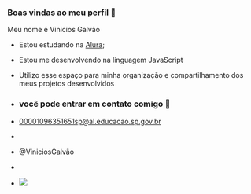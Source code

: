 ### Boas vindas ao meu perfil 💙

Meu nome é Vinicios Galvão

- Estou estudando na [Alura](https://www.alura.com.br);
- Estou me desenvolvendo na linguagem JavaScript
- Utilizo esse espaço para minha organização e compartilhamento dos meus projetos desenvolvidos

- ### você pode entrar em contato comigo 📧

- 00001096351651sp@al.educacao.sp.gov.br
- 
- @ViniciosGalvão
- 
- ![](https://media1.tenor.com/m/_SUVIbFgwvkAAAAC/pikachu-meme-pikachu.gif)
